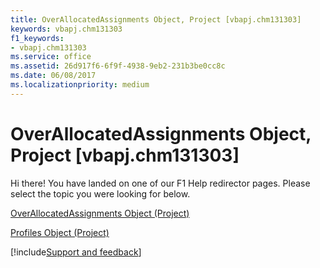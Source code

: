 ```yaml
---
title: OverAllocatedAssignments Object, Project [vbapj.chm131303]
keywords: vbapj.chm131303
f1_keywords:
- vbapj.chm131303
ms.service: office
ms.assetid: 26d917f6-6f9f-4938-9eb2-231b3be0cc8c
ms.date: 06/08/2017
ms.localizationpriority: medium
---
```



# OverAllocatedAssignments Object, Project [vbapj.chm131303]

Hi there! You have landed on one of our F1 Help redirector pages. Please select the topic you were looking for below.

[OverAllocatedAssignments Object (Project)](https://msdn.microsoft.com/library/b2856ebf-cff2-04a6-53c9-123de09f2a3b%28Office.15%29.aspx)

[Profiles Object (Project)](https://msdn.microsoft.com/library/0e25c828-6482-4d68-f482-ae72c919f338%28Office.15%29.aspx)

[!include[Support and feedback](~/includes/feedback-boilerplate.md)]